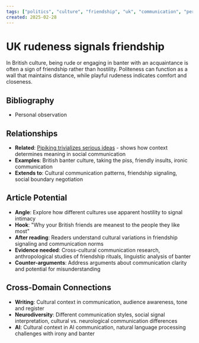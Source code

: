 ```yaml
---
tags: ["politics", "culture", "friendship", "uk", "communication", "personal"]
created: 2025-02-28
---
```


# UK rudeness signals friendship

In British culture, being rude or engaging in banter with an acquaintance is often a sign of friendship rather than hostility. Politeness can function as a wall that maintains distance, while playful rudeness indicates comfort and closeness.

## Bibliography

- Personal observation

## Relationships
- **Related**: [Pipiking trivializes serious ideas](politics-pipiking-meaning-sabotage.md) - shows how context determines meaning in social communication
- **Examples**: British banter culture, taking the piss, friendly insults, ironic communication
- **Extends to**: Cultural communication patterns, friendship signaling, social boundary negotiation

## Article Potential
- **Angle**: Explore how different cultures use apparent hostility to signal intimacy
- **Hook**: "Why your British friends are meanest to the people they like most"
- **After reading**: Readers understand cultural variations in friendship signaling and communication norms
- **Evidence needed**: Cross-cultural communication research, anthropological studies of friendship rituals, linguistic analysis of banter
- **Counter-arguments**: Address arguments about communication clarity and potential for misunderstanding

## Cross-Domain Connections
- **Writing**: Cultural context in communication, audience awareness, tone and register
- **Neurodiversity**: Different communication styles, social signal interpretation, cultural vs. neurological communication differences
- **AI**: Cultural context in AI communication, natural language processing challenges with irony and banter